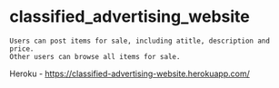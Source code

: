 # classified_advertising_website
    Users can post items for sale, including atitle, description and price.
    Other users can browse all items for sale.

Heroku - https://classified-advertising-website.herokuapp.com/
